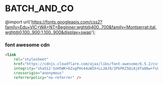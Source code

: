 # BATCH_AND_CO

@import url('https://fonts.googleapis.com/css2?family=Edu+VIC+WA+NT+Beginner:wght@400..700&family=Montserrat:ital,wght@0,100..900;1,100..900&display=swap');

### font awesome cdn

```html
<link
    rel="stylesheet"
    href="https://cdnjs.cloudflare.com/ajax/libs/font-awesome/6.5.2/css/all.min.css"
    integrity="sha512-SnH5WK+bZxgPHs44uWIX+LLJAJ9/2PkPKZ5QiAj6Ta86w+fsb2TkcmfRyVX3pBnMFcV7oQPJkl9QevSCWr3W6A=="
    crossorigin="anonymous"
    referrerpolicy="no-referrer" />
```

